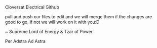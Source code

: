 Cloversat Electrical Github

pull and push our files to edit and we will merge them if the changes are good to go, if not we will work on it with you:D

~ Supreme Lord of Energy & Tzar of Power
  
  Per Adstra Ad Astra
